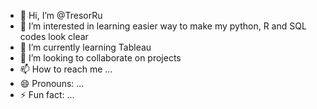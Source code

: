 - 👋 Hi, I’m @TresorRu
- 👀 I’m interested in learning easier way to make my python, R and SQL codes look clear
- 🌱 I’m currently learning Tableau
- 💞️ I’m looking to collaborate on projects
- 📫 How to reach me ...
- 😄 Pronouns: ...
- ⚡ Fun fact: ...

<!---
TresorRu/TresorRu is a ✨ special ✨ repository because its `README.md` (this file) appears on your GitHub profile.
You can click the Preview link to take a look at your changes.
--->
